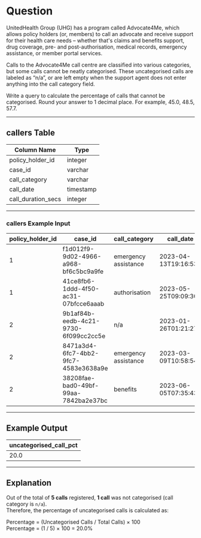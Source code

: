 # Question

UnitedHealth Group (UHG) has a program called Advocate4Me, which allows policy holders (or, members) to call an advocate and receive support for their health care needs – whether that's claims and benefits support, drug coverage, pre- and post-authorisation, medical records, emergency assistance, or member portal services.

Calls to the Advocate4Me call centre are classified into various categories, but some calls cannot be neatly categorised. These uncategorised calls are labeled as “n/a”, or are left empty when the support agent does not enter anything into the call category field.

Write a query to calculate the percentage of calls that cannot be categorised. Round your answer to 1 decimal place. For example, 45.0, 48.5, 57.7.

---

## callers Table

| Column Name       | Type      |
|-------------------|-----------|
| policy_holder_id  | integer   |
| case_id           | varchar   |
| call_category     | varchar   |
| call_date         | timestamp |
| call_duration_secs| integer   |

---

### callers Example Input

| policy_holder_id | case_id                               | call_category         | call_date              | call_duration_secs |
|------------------|---------------------------------------|-----------------------|------------------------|--------------------|
| 1                | f1d012f9-9d02-4966-a968-bf6c5bc9a9fe | emergency assistance  | 2023-04-13T19:16:53Z   | 144                |
| 1                | 41ce8fb6-1ddd-4f50-ac31-07bfcce6aaab | authorisation         | 2023-05-25T09:09:30Z   | 815                |
| 2                | 9b1af84b-eedb-4c21-9730-6f099cc2cc5e | n/a                   | 2023-01-26T01:21:27Z   | 992                |
| 2                | 8471a3d4-6fc7-4bb2-9fc7-4583e3638a9e | emergency assistance  | 2023-03-09T10:58:54Z   | 128                |
| 2                | 38208fae-bad0-49bf-99aa-7842ba2e37bc | benefits              | 2023-06-05T07:35:43Z   | 619                |

---

## Example Output

| uncategorised_call_pct |
|-------------------------|
| 20.0                   |

---

## Explanation

Out of the total of **5 calls** registered, **1 call** was not categorised (call category is `n/a`).  
Therefore, the percentage of uncategorised calls is calculated as:

Percentage = (Uncategorised Calls / Total Calls) × 100  
Percentage = (1 / 5) × 100 = 20.0%
